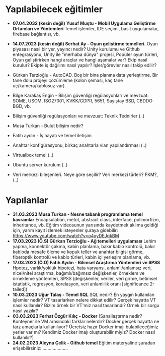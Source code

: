 # Yapılabilecek eğitimler
- __07.04.2032 (kesin değil) Yusuf Muştu - Mobil Uygulama Geliştirme Ortamları ve Yöntemleri__ Temel işlemler, IDE seçimi, basit uygulamalar, firebase bağlantısı, vb.
- __14.07.2023 (kesin değil) Serhat Ay - Oyun geliştirme temelleri__. Oyun piyasası nasıl bir yer, yayıncı nedir? Unity kurulumu ve Github entegrasyonu, Unity ile "merhaba dünya" projesi, Popüler oyun türleri, Oyun geliştirirken hangi araçlar ve hangi aşamalar var? Ekip nasıl kurulur? Ekipte iş dağılımı nasıl yapılır? İşler/görevler nasıl takip edilir? 

- Gürkan Terzioğlu - AutoCAD. Boş bir bina planına data yerleştirme. Bir tane dolu projeyi çözümleme (kolon şeması, kaç tane uç/kamera/kablosuz var).
- Bilge Karakaş Engin - Bilişim güvenliği regülasyonları ve mevzuat: SOME, USOM, ISO27001, KVKK/GDPR, 5651, Sayıştay BSD, CBDDO BGD, vb.
- Bilişim güvenliği regülasyonları ve mevzuat: Teknik Tednirler (..)
- Musa Turkan - Bulut bilişim nedir?
- Fatih aydın - İş hayatı ve temel iletişim
- Anahtar konfigürasyonu, birkaç anahtarla vlan yapılandırması (..)
- Virtualbox temel (..)
- Ubuntu server kurulum (..)
- Veri merkezi bileşenleri. Neye göre seçilir? Veri merkezi türleri? FKM?, (..)

# Yapılanlar
- __31.03.2023 Musa Turkan - Nesne tabanlı programlama temel kavramlar__ Encapsulation, metot, abstract class, interface, polimorfizm, inheritance, vb. Eğitim videosunun yarısında kaydetmek aklıma geldiği için, yarım kayıt izlemek isteyenler şuraya gidebilir: https://www.youtube.com/watch?v=o4xyDEJqkBM
- __17.03.2023 (Ö.S) Gürkan Terzioğlu - Ağ temelleri uygulaması__ Lehim yapma, konnektör çakma, kabin planlama, bakır kablo kontrolü, bakır kabloda mesafe ölçme ve kopuk teller ve anahtar bilgisi görme, fiberoptik kontrolü ve kablo türleri, kabin içi yerleşim planlama, vb.
- __17.03.2023 (Ö.Ö) Fatih Aydın - Bilimsel Araştırma Yöntemleri ve SPSS__ Hpotez, varlık/yokluk hipotezi, hata varyansı, anlamlı/anlamsız veri, nicel/nitel araştırma, bağımlı/bağımsız değişkenler, örneklem ve örnekleme yöntemleri, SPSS (değişkenler, veriler, veri girme, betimsel istatistik, regresyon, korelasyon, veri anlamlılık oranı [significance 2-tailed])
- __10.03.2023 Uğur Talaş - Temel SQL__ SQL nedir? En yaygın kullanılan işlemler nedir? VT tasarlarken nelere dikkat edilir? Gerçek hayatta VT nasıl kullanılır? Bizim örnek bir VT'miz nasıl tasarlandı? Örnek bir sorgu nasıl yazılır?
- __03.03.2023 Ferhat Özgür Kılıç - Docker__ (Sanallaştırma nedir? Konteyner ile VM arasındaki farklar nelerdir? Docker gerçek hayatta ne tarz amaçlarla kullanılıyor? Ücretsiz hazır Docker imajı bulabileceğimiz yerler var mı? Kendimiz Docker imajı oluşturabilir miyiz? Docker nasıl kullanılır?)
- __24.02.2023 Aleyna Çelik - Github temel__ Eğitim materyaline şuradan erişebilirsiniz: ....................
